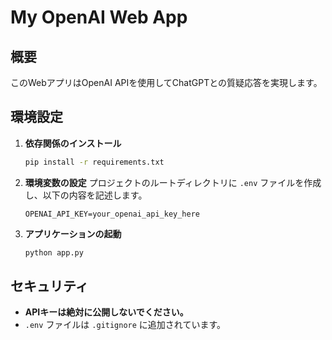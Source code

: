 # My OpenAI Web App

## 概要
このWebアプリはOpenAI APIを使用してChatGPTとの質疑応答を実現します。

## 環境設定

1. **依存関係のインストール**
    ```bash
    pip install -r requirements.txt
    ```

2. **環境変数の設定**
    プロジェクトのルートディレクトリに `.env` ファイルを作成し、以下の内容を記述します。
    ```dotenv
    OPENAI_API_KEY=your_openai_api_key_here
    ```

3. **アプリケーションの起動**
    ```bash
    python app.py
    ```

## セキュリティ

- **APIキーは絶対に公開しないでください。**
- `.env` ファイルは `.gitignore` に追加されています。